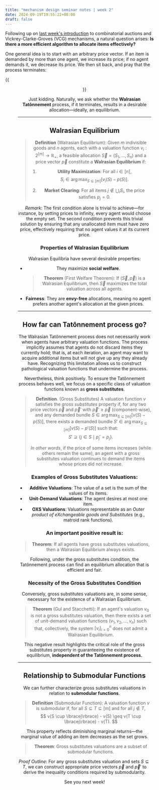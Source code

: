 ```yaml
---
title: "mechanism design seminar notes | week 2"
date: 2024-09-19T19:55:22+08:00
draft: false
---
```


Following up on [last week's introduction](/posts/mechanism_design_seminar_week_1) to combinatorial auctions and Vickrey-Clarke-Groves (VCG) mechanisms, a natural question arises: **Is there a more efficient algorithm to allocate items effectively?**

One general idea is to start with an arbitrary price vector. If an item is demanded by more than one agent, we increase its price; if no agent demands it, we decrease its price.  We then sit back, and pray that the process terminates:

{{<figure align="center" src="/seminars/walrasian_tatonnement.jpeg" caption="A simple representation of the Tatônnement process—starting from $\mathbf{p} = 0$ and allocating everything to one person first." width="88%">}}

Just kidding. Naturally, we ask whether the **Walrasian Tatônnement** process, if it terminates, results in a desirable allocation—ideally, an equilibrium.

------

## Walrasian Equilibrium

> **Definition** (Walrasian Equilibrium): Given $m$ indivisible goods and $n$ agents, each with a valuation function $v_i: 2^{[m]} \to \mathbb{R}_+$, a feasible allocation $\vec{S} = (S_1, \ldots, S_n)$ and a price vector $\vec{p}$ constitute a **Walrasian Equilibrium** if:
>
> 1. **Utility Maximization**: For all $i \in [n]$,
>     $$
>     S_i \in \arg\max_{S \subseteq [m]} \left[v_i(S) - p(S) \right].
>     $$
>
> 2. **Market Clearing**: For all items $j \notin \bigcup_i S_i$, the price satisfies $p_j = 0$.

*Remark*: The first condition alone is trivial to achieve—for instance, by setting prices to infinity, every agent would choose the empty set. The second condition prevents this trivial solution by ensuring that any unallocated item must have zero price, effectively requiring that no agent values it at its current price.

### Properties of Walrasian Equilibrium

Walrasian Equilibria have several desirable properties:

- They maximize **social welfare**.

    > **Theorem** (First Welfare Theorem): If $(\vec{S}, \vec{p})$ is a Walrasian Equilibrium, then $\vec{S}$ maximizes the total valuation across all agents.

- **Fairness**: They are **envy-free** allocations, meaning no agent prefers another agent's allocation at the given prices.

------

## How far can Tatônnement process go?

The Walrasian Tatônnement process does not necessarily work when agents have arbitrary valuation functions. The process implicitly assumes that agents do not discard items they currently hold; that is, at each iteration, an agent may want to acquire additional items but will not give up any they already have. Recognizing this limitation allows us to construct pathological valuation functions that undermine the process.

Nevertheless, think positively. To ensure the Tatônnement process behaves well, we focus on a specific class of valuation functions known as **gross substitutes**.

> **Definition**. (Gross Substitutes) A valuation function $v$ satisfies the *gross substitutes* property if, for any two price vectors $\vec{p}$ and $\vec{p}'$ with $\vec{p}' \geq \vec{p}$ (component-wise), and any demanded bundle $S \in \arg\max_{S \subseteq [m]} [ v(S) - p(S) ]$, there exists a demanded bundle $S' \in \arg\max_{S \subseteq [m]} [ v(S) - p'(S) ]$ such that:
> $$
> S' \supseteq \lbrace j \in S \mid p_j' = p_j \rbrace.
> $$
>
> *In other words*, if the price of some items increases (while others remain the same), an agent with a gross substitutes valuation continues to demand the items whose prices did not increase.

### Examples of Gross Substitutes Valuations:

- **Additive Valuations**: The value of a set is the sum of the values of its items.
- **Unit-Demand Valuations**: The agent desires at most one item.
- **OXS Valuations**: Valuations representable as an *Outer product of eXchangeable goods and Substitutes* (e.g., matroid rank functions).

### An important positive result is:

> **Theorem**: If all agents have gross substitutes valuations, then a Walrasian Equilibrium always exists.

Following, under the gross substitutes condition, the Tatônnement process can find an equilibrium allocation that is efficient and fair.

### Necessity of the Gross Substitutes Condition

Conversely, gross substitutes valuations are, in some sense, necessary for the existence of a Walrasian Equilibrium.

> **Theorem** (Gul and Stacchetti): If an agent's valuation $v_0$ is not a gross substitutes valuation, then there exists a set of unit-demand valuation functions $(v_1, v_2, \ldots, v_n)$ such that, collectively, the system $[v_i]_{i=0}^n$ does not admit a Walrasian Equilibrium.

This negative result highlights the critical role of the gross substitutes property in guaranteeing the existence of equilibrium, **independent of the Tatônnement process.**

------

## Relationship to Submodular Functions

We can further characterize gross substitutes valuations in relation to **submodular functions**.

> **Definition** (Submodular Function): A valuation function $v$ is submodular if, for all $S \subseteq T \subseteq [m]$ and for all $j \notin T$,
> $$
> v(S \cup \lbracej\rbrace) - v(S) \geq v(T \cup \lbracej\rbrace) - v(T).
> $$
>

This property reflects diminishing marginal returns—the marginal value of adding an item decreases as the set grows.

> **Theorem**: Gross substitutes valuations are a subset of submodular functions.

*Proof Outline*: For any gross substitutes valuation and sets $S \subseteq T$, we can construct appropriate price vectors $\vec{p}$ and $\vec{p}'$ to derive the inequality conditions required by submodularity.

See you next week!

